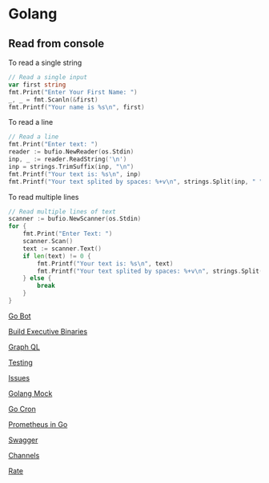 # Golang

## Read from console

To read a single string

```go
// Read a single input
var first string
fmt.Print("Enter Your First Name: ")
_, _ = fmt.Scanln(&first)
fmt.Printf("Your name is %s\n", first)
```

To read a line

```go
// Read a line
fmt.Print("Enter text: ")
reader := bufio.NewReader(os.Stdin)
inp, _ := reader.ReadString('\n')
inp = strings.TrimSuffix(inp, "\n")
fmt.Printf("Your text is: %s\n", inp)
fmt.Printf("Your text splited by spaces: %+v\n", strings.Split(inp, " "))
```

To read multiple lines

```go
// Read multiple lines of text
scanner := bufio.NewScanner(os.Stdin)
for {
	fmt.Print("Enter Text: ")
	scanner.Scan()
	text := scanner.Text()
	if len(text) != 0 {
		fmt.Printf("Your text is: %s\n", text)
		fmt.Printf("Your text splited by spaces: %+v\n", strings.Split(text, " "))
	} else {
		break
	}
}
```

[Go Bot](Golang%206689ba0756ed4037a87287477559b077/Go%20Bot%20ad18f10048ea4a2889f82e96d63f0d30.md)

[Build Executive Binaries](Golang%206689ba0756ed4037a87287477559b077/Build%20Executive%20Binaries%20681597e561834612a6753b9d2b39ccb5.md)

[Graph QL](Golang%206689ba0756ed4037a87287477559b077/Graph%20QL%207ba83a0ba2fc43f4b9b27e02425edae1.md)

[Testing](Golang%206689ba0756ed4037a87287477559b077/Testing%2016c6f49fe41548389887175c2bcbbcad.md)

[Issues](Golang%206689ba0756ed4037a87287477559b077/Issues%20f1a09bfa78de4bff91ef22c13248494c.md)

[Golang Mock](Golang%206689ba0756ed4037a87287477559b077/Golang%20Mock%20c1533e2c3c5e469f9a31228d180b62dd.md)

[Go Cron](Golang%206689ba0756ed4037a87287477559b077/Go%20Cron%2081e7592694be4a69bd8e4165de408c03.md)

[Prometheus in Go](Golang%206689ba0756ed4037a87287477559b077/Prometheus%20in%20Go%20962c05e3bc144363954dec5f85e3e1ac.md)

[Swagger](Golang%206689ba0756ed4037a87287477559b077/Swagger%208fac4be63b294891b7abdab80acf8a3c.md)

[Channels](Golang%206689ba0756ed4037a87287477559b077/Channels%2001dc2121e7c74181b389ce9fd2f41289.md)

[Rate](Golang%206689ba0756ed4037a87287477559b077/Rate%20ff6fe672b40b4823b66e34291fc561f7.md)